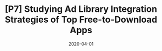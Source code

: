 ---
title: "[P7] Studying Ad Library Integration Strategies of Top Free-to-Download Apps"
collection: publications
permalink: /publication/2020-ad-library-TSE
date: 2020-04-01
venue: 'IEEE Transactions on Software Engineering'
paperurl: 'https://sail.cs.queensu.ca/data/pdfs/TSE2020_StudyingAdLibraryIntegrationStrategiesOfTopFreeToDownloadApps.pdf'
link: 'https://ieeexplore.ieee.org/document/9052472'
citation: 'Md Ahasanuzzaman, Safwat Hassan, Ahmed E Hassan. IEEE Transactions on SoftwareEngineering (TSE), 2020'
---